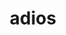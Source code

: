 ---
title: "adios"
layout: cache
categories: [package, develop-2023-11-05]
meta: {"versions": ["1.13.1"], "compilers": ["cce@=15.0.1", "gcc@=11.4.0", "gcc@=9.4.0", "oneapi@=2023.2.0"], "oss": ["rhel8", "ubuntu20.04"], "platforms": ["linux"], "targets": ["neoverse_v1", "ppc64le", "x86_64_v3", "zen4"], "stacks": ["e4s", "e4s-cray-rhel", "e4s-neoverse_v1", "e4s-oneapi", "e4s-power", "root"], "num_specs": 5, "num_specs_by_stack": {"e4s-cray-rhel": 1, "root": 5, "e4s-neoverse_v1": 1, "e4s-power": 1, "e4s": 1, "e4s-oneapi": 1}}
spec_details: [{"hash": "7tjrxebfe5dblymzlgnn356n4k4a56du", "compiler": "cce@=15.0.1", "versions": ["1.13.1"], "os": "rhel8", "platform": "linux", "target": "zen4", "variants": ["+blosc", "build_system=autotools", "~bzip2", "~fortran", "~hdf5", "~infiniband", "+lz4", "+mpi", "~netcdf", "patches=8ae17f6,aea47e5,d24b79b", "+shared", "staging=none", "+sz", "~szip", "+zfp", "+zlib"], "stacks": ["e4s-cray-rhel", "root"], "size": "-", "tarball": "https://binaries.spack.io/releases/develop-2023-11-05/build_cache/linux-rhel8-zen4/cce-15.0.1/adios-1.13.1/linux-rhel8-zen4-cce-15.0.1-adios-1.13.1-7tjrxebfe5dblymzlgnn356n4k4a56du.spack"}, {"hash": "wavg7uvaw5gojuczki7ut232oxuaaf2n", "compiler": "gcc@=11.4.0", "versions": ["1.13.1"], "os": "ubuntu20.04", "platform": "linux", "target": "neoverse_v1", "variants": ["+blosc", "build_system=autotools", "~bzip2", "~fortran", "~hdf5", "~infiniband", "+lz4", "+mpi", "~netcdf", "patches=8ae17f6,aea47e5,d24b79b", "+shared", "staging=none", "+sz", "~szip", "+zfp", "+zlib"], "stacks": ["e4s-neoverse_v1", "root"], "size": "-", "tarball": "https://binaries.spack.io/releases/develop-2023-11-05/build_cache/linux-ubuntu20.04-neoverse_v1/gcc-11.4.0/adios-1.13.1/linux-ubuntu20.04-neoverse_v1-gcc-11.4.0-adios-1.13.1-wavg7uvaw5gojuczki7ut232oxuaaf2n.spack"}, {"hash": "5lbr3mysbkouf56u3gbkeqhj3a5i56of", "compiler": "gcc@=9.4.0", "versions": ["1.13.1"], "os": "ubuntu20.04", "platform": "linux", "target": "ppc64le", "variants": ["+blosc", "build_system=autotools", "~bzip2", "~fortran", "~hdf5", "~infiniband", "+lz4", "+mpi", "~netcdf", "patches=8ae17f6,aea47e5,d24b79b", "+shared", "staging=none", "+sz", "~szip", "+zfp", "+zlib"], "stacks": ["root", "e4s-power"], "size": "-", "tarball": "https://binaries.spack.io/releases/develop-2023-11-05/build_cache/linux-ubuntu20.04-ppc64le/gcc-9.4.0/adios-1.13.1/linux-ubuntu20.04-ppc64le-gcc-9.4.0-adios-1.13.1-5lbr3mysbkouf56u3gbkeqhj3a5i56of.spack"}, {"hash": "jrunkdlmyjlkmsltcatlw2t4q3upgjvu", "compiler": "gcc@=11.4.0", "versions": ["1.13.1"], "os": "ubuntu20.04", "platform": "linux", "target": "x86_64_v3", "variants": ["+blosc", "build_system=autotools", "~bzip2", "~fortran", "~hdf5", "~infiniband", "+lz4", "+mpi", "~netcdf", "patches=8ae17f6,aea47e5,d24b79b", "+shared", "staging=none", "+sz", "~szip", "+zfp", "+zlib"], "stacks": ["root", "e4s"], "size": "-", "tarball": "https://binaries.spack.io/releases/develop-2023-11-05/build_cache/linux-ubuntu20.04-x86_64_v3/gcc-11.4.0/adios-1.13.1/linux-ubuntu20.04-x86_64_v3-gcc-11.4.0-adios-1.13.1-jrunkdlmyjlkmsltcatlw2t4q3upgjvu.spack"}, {"hash": "d2v2ow672j4igisbkissianiv54qzxar", "compiler": "oneapi@=2023.2.0", "versions": ["1.13.1"], "os": "ubuntu20.04", "platform": "linux", "target": "x86_64_v3", "variants": ["+blosc", "build_system=autotools", "~bzip2", "~fortran", "~hdf5", "~infiniband", "+lz4", "+mpi", "~netcdf", "patches=8ae17f6,aea47e5,d24b79b", "+shared", "staging=none", "+sz", "~szip", "+zfp", "+zlib"], "stacks": ["root", "e4s-oneapi"], "size": "-", "tarball": "https://binaries.spack.io/releases/develop-2023-11-05/build_cache/linux-ubuntu20.04-x86_64_v3/oneapi-2023.2.0/adios-1.13.1/linux-ubuntu20.04-x86_64_v3-oneapi-2023.2.0-adios-1.13.1-d2v2ow672j4igisbkissianiv54qzxar.spack"}]
---